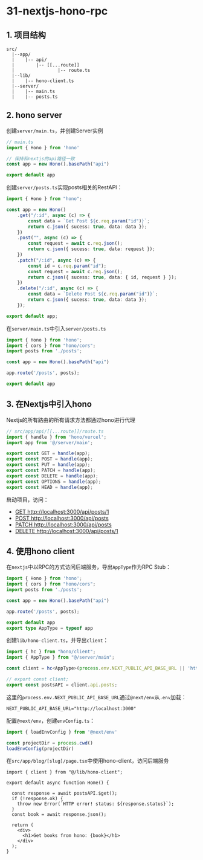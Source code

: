 # 31-nextjs-hono-rpc

## 1. 项目结构

```shell
src/
  |--app/
  |    |-- api/
  |        |-- [[...route]]
  |                |-- route.ts
  |--lib/
  |    |-- hono-client.ts
  |--server/
  |    |-- main.ts
  |    |-- posts.ts
```

## 2. hono server

创建`server/main.ts`，并创建Server实例
```ts
// main.ts
import { Hono } from 'hono'

// 保持和nextjs的api路径一致
const app = new Hono().basePath("api")

export default app
```

创建`server/posts.ts`实现posts相关的RestAPI：
```ts
import { Hono } from "hono";

const app = new Hono()
    .get("/:id", async (c) => {
        const data = `Get Post ${c.req.param("id")}`;
        return c.json({ sucess: true, data: data });
    })
    .post("", async (c) => {
        const request = await c.req.json();
        return c.json({ sucess: true, data: request });
    })
    .patch("/:id", async (c) => {
        const id = c.req.param("id");
        const request = await c.req.json();
        return c.json({ sucess: true, data: { id, request } });
    })
    .delete("/:id", async (c) => {
        const data = `Delete Post ${c.req.param("id")}`;
        return c.json({ sucess: true, data: data });
    });

export default app;
```

在`server/main.ts`中引入`server/posts.ts`

```ts
import { Hono } from 'hono';
import { cors } from "hono/cors";
import posts from './posts';

const app = new Hono().basePath("api")

app.route('/posts', posts);

export default app
```

## 3. 在Nextjs中引入hono

Nextjs的所有路由的所有请求方法都通过hono进行代理

```ts
// src/app/api/[[...route]]/route.ts
import { handle } from 'hono/vercel';
import app from '@/server/main';

export const GET = handle(app);
export const POST = handle(app);
export const PUT = handle(app);
export const PATCH = handle(app);
export const DELETE = handle(app);
export const OPTIONS = handle(app);
export const HEAD = handle(app);
```

启动项目，访问：
- [GET http://localhost:3000/api/posts/1](http://localhost:3000/api/posts/1)
- [POST http://localhost:3000/api/posts](http://localhost:3000/api/posts)
- [PATCH http://localhost:3000/api/posts](http://localhost:3000/api/posts)
- [DELETE http://localhost:3000/api/posts/1](http://localhost:3000/api/posts/1)

## 4. 使用hono client

在`nextjs`中以RPC的方式访问后端服务，导出`AppType`作为RPC Stub：
```ts
import { Hono } from 'hono';
import { cors } from "hono/cors";
import posts from './posts';

const app = new Hono().basePath("api")

app.route('/posts', posts);

export default app
export type AppType = typeof app
```

创建`lib/hono-client.ts`，并导出`client`：

```ts
import { hc } from "hono/client";
import { AppType } from "@/server/main";

const client = hc<AppType>(process.env.NEXT_PUBLIC_API_BASE_URL || 'http://localhost:3000');

// export const client;
export const postsAPI = client.api.posts;
```

这里的`process.env.NEXT_PUBLIC_API_BASE_URL`通过`@next/env`从`.env`加载：
```env
NEXT_PUBLIC_API_BASE_URL="http://localhost:3000"
```

配置`@next/env`，创建`envConfig.ts`：
```ts
import { loadEnvConfig } from '@next/env'

const projectDir = process.cwd()
loadEnvConfig(projectDir)
```

在`src/app/blog/[slug]/page.tsx`中使用hono-client，访问后端服务

```tsx
import { client } from "@/lib/hono-client";

export default async function Home() {

  const response = await postsAPI.$get();
  if (!response.ok) {
    throw new Error(`HTTP error! status: ${response.status}`);
  }
  const book = await response.json();

  return (
    <div>
      <h1>Get books from hono: {book}</h1>
    </div>
  );
}
```

